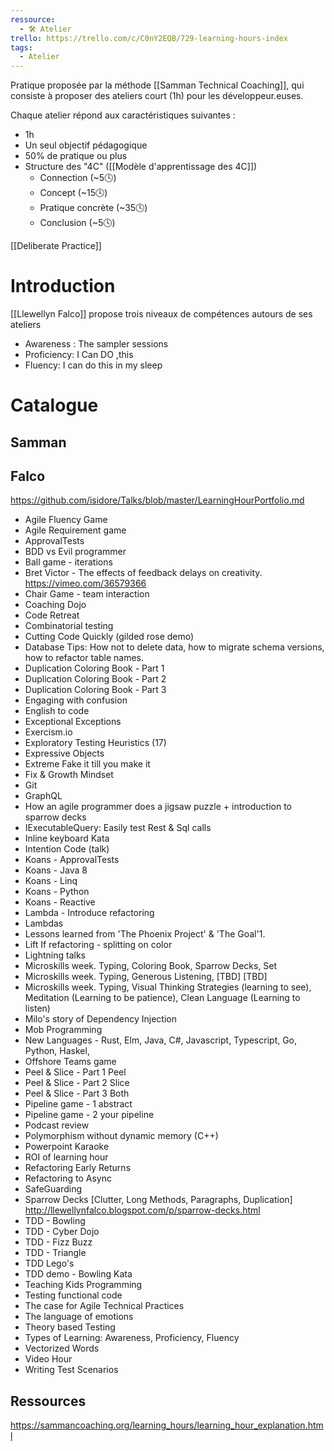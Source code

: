 ```yaml
---
ressource:
  - 🛠️ Atelier
trello: https://trello.com/c/C0nY2EQB/729-learning-hours-index
tags:
  - Atelier
---
```

 

Pratique proposée par la méthode [[Samman Technical Coaching]], qui consiste à proposer des ateliers court (1h) pour les développeur.euses.

Chaque atelier répond aux caractéristiques suivantes :
- 1h
- Un seul objectif pédagogique
- 50% de pratique ou plus
- Structure des "4C" ([[Modèle d'apprentissage des 4C]])
	- Connection (~5🕓)
	- Concept (~15🕓)
	- Pratique concrète (~35🕓)
	- Conclusion (~5🕓)

[[Deliberate Practice]]

# Introduction

[[Llewellyn Falco]] propose trois niveaux de compétences autours de ses ateliers

- Awareness : The sampler sessions
- Proficiency: I Can DO ,this
- Fluency: I can do this in my sleep


# Catalogue
## Samman

## Falco
https://github.com/isidore/Talks/blob/master/LearningHourPortfolio.md

- Agile Fluency Game  
- Agile Requirement game  
- ApprovalTests  
- BDD vs Evil programmer  
- Ball game - iterations  
- Bret Victor - The effects of feedback delays on creativity. https://vimeo.com/36579366  
- Chair Game - team interaction  
- Coaching Dojo  
- Code Retreat  
- Combinatorial testing  
- Cutting Code Quickly (gilded rose demo)  
- Database Tips: How not to delete data, how to migrate schema versions, how to refactor table names.  
- Duplication Coloring Book - Part 1  
- Duplication Coloring Book - Part 2  
- Duplication Coloring Book - Part 3  
- Engaging with confusion  
- English to code  
- Exceptional Exceptions  
- Exercism.io  
- Exploratory Testing Heuristics (17)   
- Expressive Objects  
- Extreme Fake it till you make it  
- Fix & Growth Mindset  
- Git  
- GraphQL  
- How an agile programmer does a jigsaw puzzle + introduction to sparrow decks  
- IExecutableQuery: Easily test Rest & Sql calls  
- Inline keyboard Kata  
- Intention Code (talk)  
- Koans - ApprovalTests  
- Koans - Java 8  
- Koans - Linq  
- Koans - Python  
- Koans - Reactive  
- Lambda - Introduce refactoring  
- Lambdas  
- Lessons learned from 'The Phoenix Project' & 'The Goal'1.  
- Lift If refactoring - splitting on color  
- Lightning talks  
- Microskills week. Typing, Coloring Book, Sparrow Decks, Set  
- Microskills week. Typing, Generous Listening, [TBD] [TBD]  
- Microskills week. Typing, Visual Thinking Strategies (learning to see), Meditation (Learning to be patience), Clean Language (Learning to listen)  
- Milo's story of Dependency Injection  
- Mob Programming  
- New Languages - Rust, Elm, Java, C#, Javascript, Typescript, Go, Python, Haskel,  
- Offshore Teams game  
- Peel & Slice - Part 1 Peel  
- Peel & Slice - Part 2 Slice  
- Peel & Slice - Part 3 Both  
- Pipeline game - 1 abstract  
- Pipeline game - 2 your pipeline  
- Podcast review  
- Polymorphism without dynamic memory (C++)  
- Powerpoint Karaoke  
- ROI of learning hour  
- Refactoring Early Returns  
- Refactoring to Async  
- SafeGuarding  
- Sparrow Decks [Clutter, Long Methods, Paragraphs, Duplication] 
	  http://llewellynfalco.blogspot.com/p/sparrow-decks.html
- TDD - Bowling  
- TDD - Cyber Dojo  
- TDD - Fizz Buzz  
- TDD - Triangle  
- TDD Lego's  
- TDD demo - Bowling Kata  
- Teaching Kids Programming  
- Testing functional code  
- The case for Agile Technical Practices  
- The language of emotions  
- Theory based Testing  
- Types of Learning: Awareness, Proficiency, Fluency  
- Vectorized Words  
- Video Hour  
- Writing Test Scenarios


## Ressources
https://sammancoaching.org/learning_hours/learning_hour_explanation.html